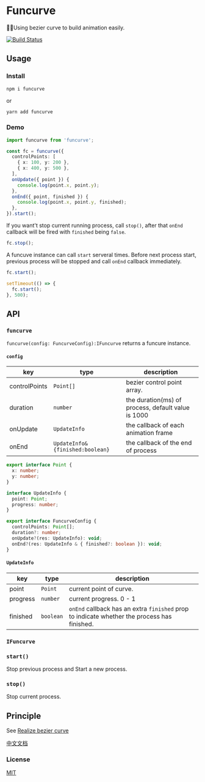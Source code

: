 # Funcurve

🚀🚀Using bezier curve to build animation easily.

[![Build Status](https://travis-ci.com/yqz0203/funcurve.svg?branch=master)](https://travis-ci.com/yqz0203/funcurve)

## Usage

### Install

```bash
npm i funcurve
```

or

```bash
yarn add funcurve
```

### Demo

```typescript
import funcurve from 'funcurve';

const fc = funcurve({
  controlPoints: [
    { x: 100, y: 200 },
    { x: 400, y: 500 },
  ],
  onUpdate({ point }) {
    console.log(point.x, point.y);
  },
  onEnd({ point, finished }) {
    console.log(point.x, point.y, finished);
  },
}).start();
```

If you want't stop current running process, call `stop()`, after that `onEnd` callback will be fired with `finished` being `false`.

```typescript
fc.stop();
```

A funcuve instance can call `start` serveral times. Before next process start, previous process will be stopped and call `onEnd` callback immediately.

```typescript
fc.start();

setTimeout(() => {
  fc.start();
}, 500);
```

## API

### `funcurve`

`funcurve(config: FuncurveConfig):IFuncurve` returns a funcure instance.

#### `config`

| key           | type                            | description                                        |
| ------------- | ------------------------------- | -------------------------------------------------- |
| controlPoints | `Point[]`                       | bezier control point array.                        |
| duration      | `number`                        | the duration(ms) of process, default value is 1000 |
| onUpdate      | `UpdateInfo`                    | the callback of each animation frame               |
| onEnd         | `UpdateInfo&{finished:boolean}` | the callback of the end of process                 |

```typescript
export interface Point {
  x: number;
  y: number;
}

interface UpdateInfo {
  point: Point;
  progress: number;
}

export interface FuncurveConfig {
  controlPoints: Point[];
  duration?: number;
  onUpdate?(res: UpdateInfo): void;
  onEnd?(res: UpdateInfo & { finished?: boolean }): void;
}
```

#### `UpdateInfo`

| key      | type      | description                                                                                 |
| -------- | --------- | ------------------------------------------------------------------------------------------- |
| point    | `Point`   | current point of curve.                                                                     |
| progress | `number`  | current progress. 0 - 1                                                                     |
| finished | `boolean` | `onEnd` callback has an extra `finished` prop to indicate whether the process has finished. |

### `IFuncurve`

### `start()`

Stop previous process and Start a new process.

### `stop()`

Stop current process.

## Principle

See [Realize bezier curve](https://yqz0203.github.io/realize-bezier/)

[中文文档](README_zh-cn.md)

### License

[MIT](LICENSE)
